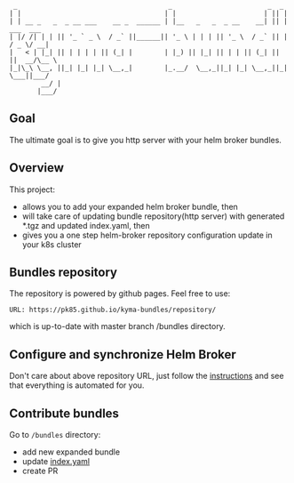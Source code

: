 ```
 _                                      _                        _  _            
| |                                    | |                      | || |           
| | __ _   _  _ __ ___    __ _  ______ | |__   _   _  _ __    __| || |  ___  ___ 
| |/ /| | | || '_ ` _ \  / _` ||______|| '_ \ | | | || '_ \  / _` || | / _ \/ __|
|   < | |_| || | | | | || (_| |        | |_) || |_| || | | || (_| || ||  __/\__ \
|_|\_\ \__, ||_| |_| |_| \__,_|        |_.__/  \__,_||_| |_| \__,_||_| \___||___/
        __/ |                                                                    
       |___/  
```                                                                   
## Goal

The ultimate goal is to give you http server with your helm broker bundles.

## Overview

This project:
- allows you to add your expanded helm broker bundle, then
- will take care of updating bundle repository(http server) with generated *.tgz and updated index.yaml, then
- gives you a one step helm-broker repository configuration update in your k8s cluster

## Bundles repository 

The repository is powered by github pages. Feel free to use:

```
URL: https://pk85.github.io/kyma-bundles/repository/
```
which is up-to-date with master branch /bundles directory.

## Configure and synchronize Helm Broker

Don't care about above repository URL, just follow the [instructions](/deploy/README.md) and see that everything is automated for you.

## Contribute bundles

Go to `/bundles` directory:
- add new expanded bundle
- update [index.yaml](/bundles/index.yaml)
- create PR

